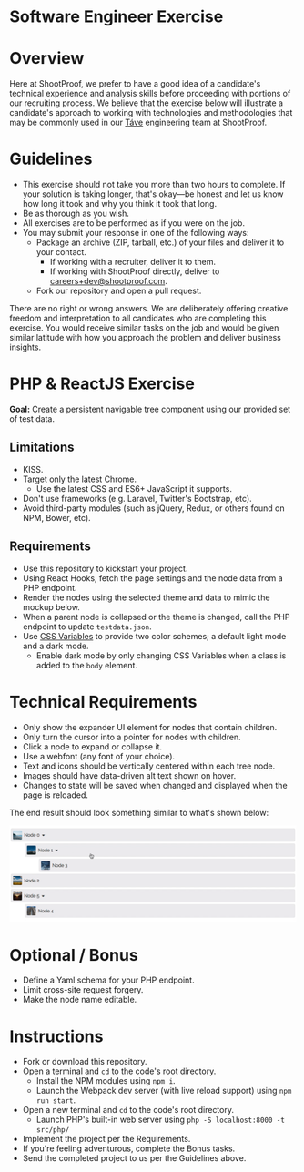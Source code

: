 # Software Engineer Exercise

# Overview

Here at ShootProof, we prefer to have a good idea of a candidate's technical
experience and analysis skills before proceeding with portions of our recruiting
process.  We believe that the exercise below will illustrate a candidate's
approach to working with technologies and methodologies that may be commonly
used in our [Táve](https://tave.com/) engineering team at ShootProof.

# Guidelines

* This exercise should not take you more than two hours to complete. If
  your solution is taking longer, that's okay—be honest and let us know how long
  it took and why you think it took that long.
* Be as thorough as you wish.
* All exercises are to be performed as if you were on the job.
* You may submit your response in one of the following ways:
  * Package an archive (ZIP, tarball, etc.) of your files and deliver it to
    your contact.
    * If working with a recruiter, deliver it to them.
    * If working with ShootProof directly, deliver to <careers+dev@shootproof.com>.
  * Fork our repository and open a pull request.

There are no right or wrong answers.  We are deliberately offering creative
freedom and interpretation to all candidates who are completing this exercise.
You would receive similar tasks on the job and would be given similar latitude
with how you approach the problem and deliver business insights.

# PHP & ReactJS Exercise

**Goal:** Create a persistent navigable tree component using our provided set of test data.

## Limitations

- KISS.
- Target only the latest Chrome.
  - Use the latest CSS and ES6+ JavaScript it supports.
- Don't use frameworks (e.g. Laravel, Twitter's Bootstrap, etc).
- Avoid third-party modules (such as jQuery, Redux, or others found on NPM, Bower, etc).

## Requirements

- Use this repository to kickstart your project.
- Using React Hooks, fetch the page settings and the node data from a PHP endpoint.
- Render the nodes using the selected theme and data to mimic the mockup below.
- When a parent node is collapsed or the theme is changed, call the PHP endpoint to update `testdata.json`.
- Use [CSS Variables](https://developer.mozilla.org/en-US/docs/Web/CSS/Using_CSS_custom_properties) to provide two color schemes; a default light mode and a dark mode.
  - Enable dark mode by only changing CSS Variables when a class is added to the `body` element.

# Technical Requirements

- Only show the expander UI element for nodes that contain children.
- Only turn the cursor into a pointer for nodes with children.
- Click a node to expand or collapse it.
- Use a webfont (any font of your choice).
- Text and icons should be vertically centered within each tree node.
- Images should have data-driven alt text shown on hover.
- Changes to state will be saved when changed and displayed when the page is reloaded.

The end result should look something similar to what's shown below:

![Working Example of Tree Component](/docs/example.gif)

# Optional / Bonus
- Define a Yaml schema for your PHP endpoint.
- Limit cross-site request forgery.
- Make the node name editable.

# Instructions
- Fork or download this repository.
- Open a terminal and `cd` to the code's root directory.
  - Install the NPM modules using `npm i`.
  - Launch the Webpack dev server (with live reload support) using `npm run start`.
- Open a new terminal and `cd` to the code's root directory.
  - Launch PHP's built-in web server using `php -S localhost:8000 -t src/php/`
- Implement the project per the Requirements.
- If you're feeling adventurous, complete the Bonus tasks.
- Send the completed project to us per the Guidelines above.
